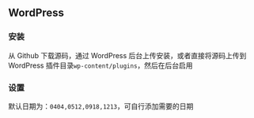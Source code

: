 ## WordPress

### 安装

从 Github 下载源码，通过 WordPress 后台上传安装，或者直接将源码上传到 WordPress 插件目录`wp-content/plugins`，然后在后台启用

### 设置

默认日期为：`0404,0512,0918,1213`，可自行添加需要的日期